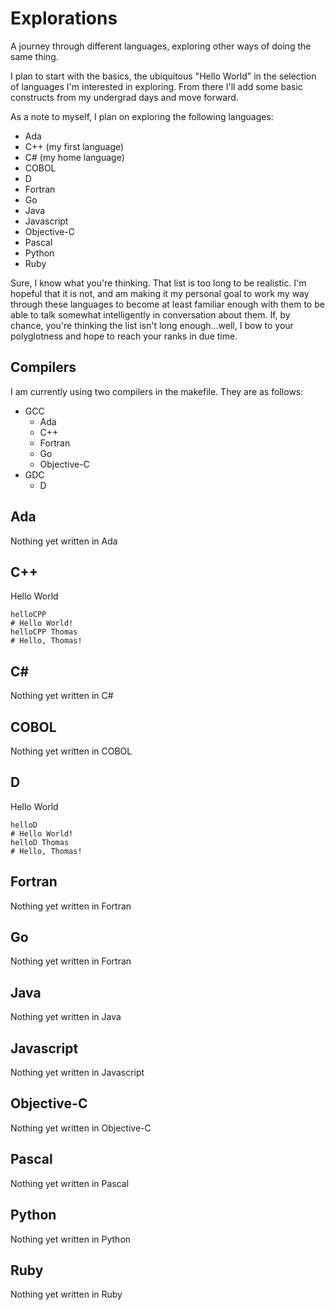 # Explorations
A journey through different languages, exploring other ways of doing the same thing.

I plan to start with the basics, the ubiquitous "Hello World" in the selection of languages I'm interested in exploring. From there I'll add some basic constructs from my undergrad days and move forward.

As a note to myself, I plan on exploring the following languages:
* Ada
* C++ (my first language)
* C# (my home language)
* COBOL
* D
* Fortran
* Go
* Java
* Javascript
* Objective-C
* Pascal
* Python
* Ruby

Sure, I know what you're thinking. That list is too long to be realistic. I'm hopeful that it is not, and am making it my personal goal to work my way through these languages to become at least familiar enough with them to be able to talk somewhat intelligently in conversation about them. If, by chance, you're thinking the list isn't long enough...well, I bow to your polyglotness and hope to reach your ranks in due time.

## Compilers
I am currently using two compilers in the makefile. They are as follows:

- GCC
  - Ada
  - C++
  - Fortran
  - Go
  - Objective-C
- GDC
  - D

## Ada
Nothing yet written in Ada

## C++
Hello World

    helloCPP
    # Hello World!
    helloCPP Thomas
    # Hello, Thomas!

## C#
Nothing yet written in C#

## COBOL
Nothing yet written in COBOL

## D
Hello World

    helloD
    # Hello World!
    helloD Thomas
    # Hello, Thomas!

## Fortran
Nothing yet written in Fortran

## Go
Nothing yet written in Fortran

## Java
Nothing yet written in Java

## Javascript
Nothing yet written in Javascript

## Objective-C
Nothing yet written in Objective-C

## Pascal
Nothing yet written in Pascal

## Python
Nothing yet written in Python

## Ruby
Nothing yet written in Ruby